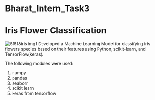 # Bharat_Intern_Task3
# Iris Flower Classification
![51518iris img1](https://github.com/SiddhantLotlikar/Bharat_Intern_Task3/assets/129778306/fc87e418-2c50-423b-8610-67014be9642c)
Developed a Machine Learning Model for classifying iris
flowers species based on their features using
Python, scikit-learn, and TensorFlow(keras).

The following modules were used:
1. numpy
2. pandas
3. seaborn
4. scikit learn
5. keras from tensorflow
